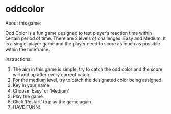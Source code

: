 # oddcolor
About this game:

Odd Color is a fun game designed to test player’s reaction time within certain period of time. There are 2 levels of challenges: Easy and Medium. It is a single-player game and the player need to score as much as possible within the timeframe.

Instructions:

1. The aim in this game is simple; try to catch the odd color and the score will add up after every correct catch.
2. For the medium level, try to catch the designated color being assigned.
3. Key in your name
4. Choose ‘Easy’ or ‘Medium’
5. Play the game
6. Click ‘Restart’ to play the game again
7. HAVE FUNN!